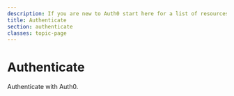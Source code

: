 ```yaml
---
description: If you are new to Auth0 start here for a list of resources that can get you started
title: Authenticate
section: authenticate
classes: topic-page
---
```


<div class="topic-page-header">
  <div data-name="example" class="topic-page-badge"></div>
  <h1>Authenticate</h1>
  <p>
    Authenticate with Auth0.
  </p>
</div>
